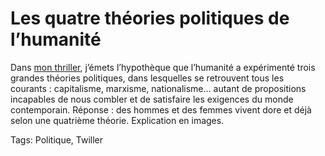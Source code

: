 # Les quatre théories politiques de l’humanité

Dans [mon thriller](/la-quatrieme-theorie/), j’émets l’hypothèque que l’humanité a expérimenté trois grandes théories politiques, dans lesquelles se retrouvent tous les courants : capitalisme, marxisme, nationalisme… autant de propositions incapables de nous combler et de satisfaire les exigences du monde contemporain. Réponse : des hommes et des femmes vivent dore et déjà selon une quatrième théorie. Explication en images.

Tags: Politique, Twiller